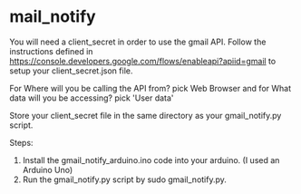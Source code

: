 # mail_notify

You will need a client_secret in order to use the gmail API. 
Follow the instructions defined in https://console.developers.google.com/flows/enableapi?apiid=gmail to setup your client_secret.json file. 

For Where will you be calling the API from? pick Web Browser and for What data will you be accessing? pick 'User data'

Store your client_secret file in the same directory as your gmail_notify.py script. 

Steps:
1) Install the gmail_notify_arduino.ino code into your arduino. (I used an Arduino Uno)
2) Run the gmail_notify.py script by sudo gmail_notify.py.
